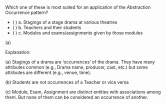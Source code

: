 <panel header=":lock::key: Apply pattern?">
<question>

Which one of these is most suited for an application of the Abstraction Occurrence pattern?

- ( ) a. Stagings of a stage drama at various theatres
- ( ) b. Teachers and their students
- ( ) c. Modules and exams/assignments given by those modules

<div slot="answer">

(a)

Explanation:

(a) Stagings of a drama are ‘occurrences’ of the drama. They have many attributes common (e.g., Drama name, producer, cast, etc.) but some attributes are different (e.g., venue, time).

(b) Students are not occurrences of a Teacher or vice versa

(c) Module, Exam, Assignment are distinct entities with associations among them. But none of them can be considered an occurrence of another.

</div>
</question>
</panel>
